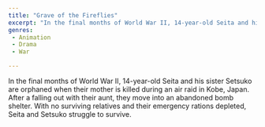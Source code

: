 ```yaml
---
title: "Grave of the Fireflies"
excerpt: "In the final months of World War II, 14-year-old Seita and his sister Setsuko are orphaned when their mother is killed during an air raid in Kobe, Japan..."
genres: 
 - Animation
 - Drama
 - War

---
```


In the final months of World War II, 14-year-old Seita and his sister Setsuko are orphaned when their mother is killed during an air raid in Kobe, Japan. After a falling out with their aunt, they move into an abandoned bomb shelter. With no surviving relatives and their emergency rations depleted, Seita and Setsuko struggle to survive.
